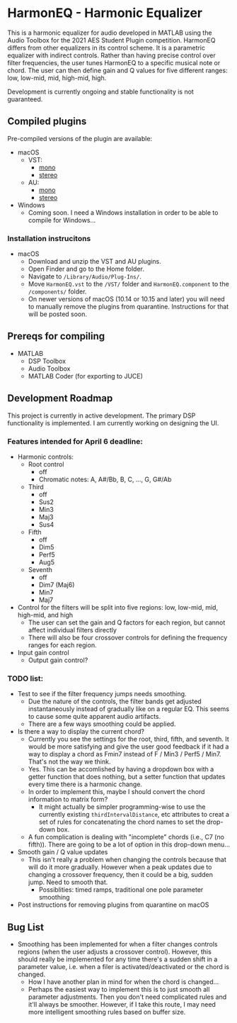 # HarmonEQ - Harmonic Equalizer

This is a harmonic equalizer for audio developed in MATLAB using the Audio Toolbox for the 2021 AES Student Plugin competition.
HarmonEQ differs from other equalizers in its control scheme. It is a parametric equalizer with indirect controls.
Rather than having precise control over filter frequencies, the user tunes HarmonEQ to a specific musical note or chord.
The user can then define gain and Q values for five different ranges: low, low-mid, mid, high-mid, high.

Development is currently ongoing and stable functionality is not guaranteed.

## Compiled plugins
Pre-compiled versions of the plugin are available:
- macOS
  - VST:
    - [mono](https://github.com/malloyca/HarmonEQ/releases/download/v0.3-alpha/HarmonEQ_mono.vst.zip)
    - [stereo](https://github.com/malloyca/HarmonEQ/releases/download/v0.3-alpha/HarmonEQ.vst.zip)
  - AU:
    - [mono](https://github.com/malloyca/HarmonEQ/releases/download/v0.3-alpha/HarmonEQ_mono.component.zip)
    - [stereo](https://github.com/malloyca/HarmonEQ/releases/download/v0.3-alpha/HarmonEQ.component.zip)
- Windows
  - Coming soon. I need a Windows installation in order to be able to compile for Windows...

### Installation instrucitons
- macOS
  - Download and unzip the VST and AU plugins.
  - Open Finder and go to the Home folder.
  - Navigate to `/Library/Audio/Plug-Ins/`.
  - Move `HarmonEQ.vst` to the `/VST/` folder and `HarmonEQ.component` to the `/components/` folder.
  - On newer versions of macOS (10.14 or 10.15 and later) you will need to manually remove the plugins from quarantine. Instructions for that will be posted soon.

## Prereqs for compiling
- MATLAB
  - DSP Toolbox
  - Audio Toolbox
  - MATLAB Coder (for exporting to JUCE)


## Development Roadmap
This project is currently in active development. The primary DSP functionality is implemented. I am currently working on designing the UI.

### Features intended for April 6 deadline:
- Harmonic controls:
  - Root control
    - off
    - Chromatic notes: A, A#/Bb, B, C, ..., G, G#/Ab
  - Third
    - off
    - Sus2
    - Min3
    - Maj3
    - Sus4
  - Fifth
    - off
    - Dim5
    - Perf5
    - Aug5
  - Seventh
    - off
    - Dim7 (Maj6)
    - Min7
    - Maj7
- Control for the filters will be split into five regions: low, low-mid, mid, high-mid, and high
  - The user can set the gain and Q factors for each region, but cannot affect individual filters directly
  - There will also be four crossover controls for defining the frequency ranges for each region.
- Input gain control
  - Output gain control?


### TODO list:
- Test to see if the filter frequency jumps needs smoothing.
  - Due the nature of the controls, the filter bands get adjusted instantaneously instead of gradually like on a regular EQ. This seems to cause some quite apparent audio artifacts.
  - There are a few ways smoothing could be applied.
- Is there a way to display the current chord?
  - Currently you see the settings for the root, third, fifth, and seventh. It would be more satisfying and give the user good feedback if it had a way to display a chord as Fmin7 instead of F / Min3 / Perf5 / Min7. That's not the way we think.
  -  Yes. This can be accomlished by having a dropdown box with a getter function that does nothing, but a setter function that updates every time there is a harmonic change.
  - In order to implement this, maybe I should convert the chord information to matrix form?
    - It might actually be simpler programming-wise to use the currently existing `thirdIntervalDistance`, etc attributes to creat a set of rules for concatenating the chord names to set the drop-down box.
  - A fun complication is dealing with "incomplete" chords (i.e., C7 (no fifth)). There are going to be a lot of option in this drop-down menu...
- Smooth gain / Q value updates
  - This isn't really a problem when changing the controls because that will do it more gradually. However when a peak updates due to changing a crossover frequency, then it could be a big, sudden jump. Need to smooth that.
    - Possiblities: timed ramps, traditional one pole parameter smoothing
- Post instructions for removing plugins from quarantine on macOS


## Bug List
- Smoothing has been implemented for when a filter changes controls regions (when the user adjusts a crossover control). However, this should really be implemented for any time there's a sudden shift in a parameter value, i.e. when a filer is activated/deactivated or the chord is changed.
  - How I have another plan in mind for when the chord is changed...
  - Perhaps the easiest way to implement this is to just smooth all parameter adjustments. Then you don't need complicated rules and it'll always be smoother. However, if I take this route, I may need more intelligent smoothing rules based on buffer size.

